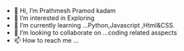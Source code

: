- 👋 Hi, I’m Prathmesh Pramod kadam
- 👀 I’m interested in Exploring
- 🌱 I’m currently learning ...Python,Javascript ,Html&CSS.
- 💞️ I’m looking to collaborate on ...coding related asspects
- 📫 How to reach me ...

<!---
prathmesh0524/prathmesh0524 is a ✨ special ✨ repository because its `README.md` (this file) appears on your GitHub profile.
You can click the Preview link to take a look at your changes.
--->

